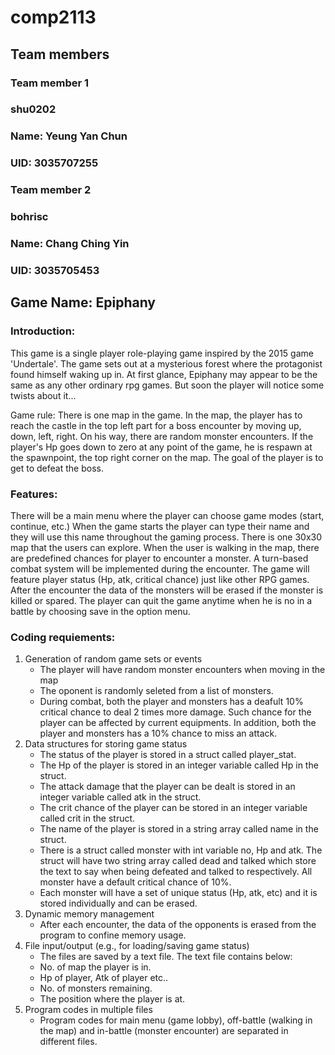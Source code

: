 # comp2113
## Team members
### Team member 1
### shu0202
### Name: Yeung Yan Chun
### UID: 3035707255
### Team member 2
### bohrisc
### Name: Chang Ching Yin
### UID: 3035705453
## Game Name: Epiphany
### Introduction:
This game is a single player role-playing game inspired by the 2015 game 'Undertale'. The game sets out at a mysterious forest where the protagonist found himself waking up in. At first glance, Epiphany may appear to be the same as any other ordinary rpg games. But soon the player will notice some twists about it...

Game rule: There is one map in the game. In the map, the player has to reach the castle in the top left part for a boss encounter by moving up, down, left, right. On his way, there are random monster encounters. If the player's Hp goes down to zero at any point of the game, he is respawn at the spawnpoint, the top right corner on the map. The goal of the player is to get to defeat the boss.

### Features:
There will be a main menu where the player can choose game modes (start, continue, etc.) When the game starts the player can type their name and they will use this name throughout the gaming process. There is one 30x30 map that the users can explore. When the user is walking in the map, there are predefined chances for player to encounter a monster. A turn-based combat system will be implemented during the encounter. The game will feature player status (Hp, atk, critical chance) just like other RPG games. After the encounter the data of the monsters will be erased if the monster is killed or spared. The player can quit the game anytime when he is no in a battle by choosing save in the option menu. 

### Coding requiements:
1. Generation of random game sets or events
   - The player will have random monster encounters when moving in the map
   - The oponent is randomly seleted from a list of monsters.
   - During combat, both the player and monsters has a deafult 10% critical chance to deal 2 times more damage. Such chance for the player can be affected by current equipments. In addition, both the player and monsters has a 10% chance to miss an attack.
2. Data structures for storing game status
   - The status of the player is stored in a struct called player_stat.
   - The Hp of the player is stored in an integer variable called Hp in the struct.
   - The attack damage that the player can be dealt is stored in an integer variable called atk in the struct.
   - The crit chance of the player can be stored in an integer variable called crit in the struct.
   - The name of the player is stored in a string array called name in the struct.
   - There is a struct called monster with int variable no, Hp and atk. The struct will have two string array called dead and talked which store the text to say when being defeated and talked to respectively. All monster have a default critical chance of 10%.
   - Each monster will have a set of unique status (Hp, atk, etc) and it is stored individually and can be erased.
3. Dynamic memory management
   - After each encounter, the data of the opponents is erased from the program to confine memory usage.
4. File input/output (e.g., for loading/saving game status)
   - The files are saved by a text file. The text file contains below:
   - No. of map the player is in.
   - Hp of player, Atk of player etc..
   - No. of monsters remaining.
   - The position where the player is at. 
5. Program codes in multiple files
   - Program codes for main menu (game lobby), off-battle (walking in the map) and in-battle (monster encounter) 
     are separated in different files.

